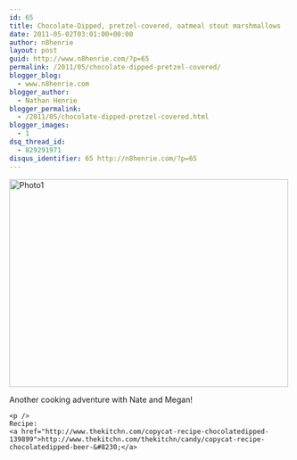 ```yaml
---
id: 65
title: Chocolate-Dipped, pretzel-covered, oatmeal stout marshmallows
date: 2011-05-02T03:01:00+00:00
author: n8henrie
layout: post
guid: http://www.n8henrie.com/?p=65
permalink: /2011/05/chocolate-dipped-pretzel-covered/
blogger_blog:
  - www.n8henrie.com
blogger_author:
  - Nathan Henrie
blogger_permalink:
  - /2011/05/chocolate-dipped-pretzel-covered.html
blogger_images:
  - 1
dsq_thread_id:
  - 829291971
disqus_identifier: 65 http://n8henrie.com/?p=65
---
```

<div>
  <div>
    <a href="{{ site.url }}/uploads/2012/09/Photo11.jpg.scaled.5001.jpg"><img alt="Photo1" height="373" src="{{ site.url }}/uploads/2012/09/Photo11.jpg.scaled.5001.jpg" width="500" /></a>
  </div>
  
  <p>
    Another cooking adventure with Nate and Megan! 
    
    <p />
    Recipe: 
    <a href="http://www.thekitchn.com/copycat-recipe-chocolatedipped-139899">http://www.thekitchn.com/thekitchn/candy/copycat-recipe-chocolatedipped-beer-&#8230;</a>
  </p>
</div>

<div>
</div>